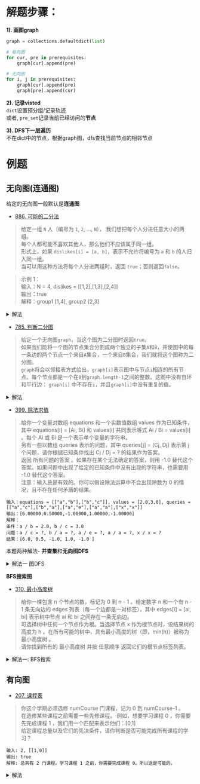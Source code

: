 # 解题步骤：
**1). 画图graph**
```python
graph = collections.defaultdict(list)

# 有向图
for cur, pre in prerequisites:
    graph[cur].append(pre)

# 无向图
for i, j in prerequisites:
    graph[cur].append(pre)
    graph[pre].append(cur)
```

**2). 记录visted**  
`dict`设置预分组/记录轨迹        
或者, `pre_set`记录当前已经访问的**节点**

**3). DFS下一层遍历**     
不在dict中的节点，根据graph图，dfs查找当前节点的相邻节点


# 例题
## 无向图(连通图)
给定的无向图一般默认是**连通图**
- [886. 可能的二分法](https://leetcode-cn.com/problems/possible-bipartition/)
>给定一组 `N` 人（编号为 `1`, `2`, ..., `N`）， 我们想把每个人分进任意大小的两组。    
每个人都可能不喜欢其他人，那么他们不应该属于同一组。    
形式上，如果 `dislikes[i] = [a, b]`，表示不允许将编号为 `a` 和 `b` 的人归入同一组。    
当可以用这种方法将每个人分进两组时，返回 `true`；否则返回`false`。

>示例 1：    
输入：N = 4, dislikes = [[1,2],[1,3],[2,4]]   
输出：true    
解释：group1 [1,4], group2 [2,3]       

<details>
    <summary>解法</summary>
    
```python
class Solution:
    def possibleBipartition(self, N: int, dislikes: List[List[int]]) -> bool:
        graph = collections.defaultdict(list)   # 刻画a, b两人的关系图, 无向图
        for s, e in dislikes:
            graph[s].append(e)
            graph[e].append(s)
        
        group = dict()

        @functools.lru_cache(None)               # 缓存dfs搜索中间结果, 下次i相同就相当于表查询, 时间复杂度为O(n)
        def dfs(i, g=1):
            if i in group:
                return group[i] == g            # i的组划分,已经判定在了group当中, 所以判断是否矛盾
            group[i] = g                        # 不矛盾的话, 判定给组g
            for con in graph[i]:                # 如果i的邻接节点,都能不矛盾地"安排", 返回true
                if not dfs(con, -1 * g):
                    return False
            return True
        
        for i in range(1, N + 1):
            if i not in group and not dfs(i):   # 此处必须强调i不在group, 因为前面搜索中可能将
                return False                    # i判定给了-1, 但是此时如果再次dfs搜索, 将其默认为1,会矛盾
        return True
```

</details>


- [785. 判断二分图](https://leetcode-cn.com/problems/is-graph-bipartite/)

>给定一个无向图`graph`，当这个图为二分图时返回`true`。      
如果我们能将一个图的节点集合分割成两个独立的子集`A`和`B`，并使图中的每一条边的两个节点一个来自`A`集合，一个来自`B`集合，我们就将这个图称为二分图。         
`graph`将会以邻接表方式给出，`graph[i]`表示图中与节点`i`相连的所有节点。每个节点都是一个在`0`到`graph.length-1`之间的整数。这图中没有自环和平行边： `graph[i]` 中不存在`i`，并且`graph[i]`中没有重复的值。


<details>
    <summary>解法</summary>
    
```python
class Solution:
    def isBipartite(self, graph: List[List[int]]) -> bool:
        group = dict()

        @functools.lru_cache(None)              # 缓存dfs(i)的结果, 下一次相同的i相当于表查询, O(n)复杂度
        def dfs(i, g=1):
            if i in group:
                return group[i] == g            # group[i]和g是否矛盾
            group[i] = g
            for con in graph[i]:                # 如果i的所有邻接点都不矛盾,返回true
                if not dfs(con, -1 * g):
                    return False
            return True
        
        for i in range(len(graph)):             # 检查所有的0-(n-1), 如果都不矛盾,证明能够按照要求"安排"
            if i not in group and not dfs(i):
                return False
        return True
```
</details>

- [399. 除法求值](https://leetcode-cn.com/problems/evaluate-division/)
> 给你一个变量对数组 equations 和一个实数值数组 values 作为已知条件，其中 equations[i] = [Ai, Bi] 和 values[i] 共同表示等式 Ai / Bi = values[i] 。每个 Ai 或 Bi 是一个表示单个变量的字符串。       
另有一些以数组 queries 表示的问题，其中 queries[j] = [Cj, Dj] 表示第 j 个问题，请你根据已知条件找出 Cj / Dj = ? 的结果作为答案。        
返回 所有问题的答案 。如果存在某个无法确定的答案，则用 -1.0 替代这个答案。如果问题中出现了给定的已知条件中没有出现的字符串，也需要用 -1.0 替代这个答案。     
注意：输入总是有效的。你可以假设除法运算中不会出现除数为 0 的情况，且不存在任何矛盾的结果。     
```shell script
输入：equations = [["a","b"],["b","c"]], values = [2.0,3.0], queries = [["a","c"],["b","a"],["a","e"],["a","a"],["x","x"]]
输出：[6.00000,0.50000,-1.00000,1.00000,-1.00000]
解释：
条件：a / b = 2.0, b / c = 3.0
问题：a / c = ?, b / a = ?, a / e = ?, a / a = ?, x / x = ?
结果：[6.0, 0.5, -1.0, 1.0, -1.0 ]
```

本题两种解法- **并查集**和**无向图DFS**
<details>
    <summary>解法一 图DFS</summary>
    
```python
class Solution:
    def calcEquation(self, equations: List[List[str]], values: List[float], queries: List[List[str]]) -> List[float]:
        graph = collections.defaultdict(dict)
        var = set()
        # 注意set中update的用法
        for item, value in zip(equations, values):
            var.update(item)
            s, e = item[0], item[1]
            # 刻画无向图
            graph[s][e] = value
            graph[e][s] = 1.0 / value

        @functools.lru_cache(None)
        def dfs(s, e):
            if s == e:
                return 1.0
            visited.add(s)
            ret = 1.0
            for nxt in graph[s]:
                if nxt not in visited:
                    ret = graph[s][nxt] * dfs(nxt, e)
                    if ret > 0:
                        return ret
            visited.remove(s)
            return -1.0
        
        ans = list()
        visited = set()
        for s, e in queries:
            if s not in var or e not in var:
                ans.append(-1.0)
            else:
                # 每次查询s-e对,负责记录的visited都是"空初始化"
                visited.clear()
                ans.append(dfs(s, e))
        return ans
```
</details>

**BFS搜索图**
- [310. 最小高度树](https://leetcode-cn.com/problems/minimum-height-trees/)
> 给你一棵包含 n 个节点的数，标记为 0 到 n - 1 。给定数字 n 和一个有 n - 1 条无向边的 edges 列表（每一个边都是一对标签），其中 edges[i] = [ai, bi] 表示树中节点 ai 和 bi 之间存在一条无向边。       
可选择树中任何一个节点作为根。当选择节点 x 作为根节点时，设结果树的高度为 h 。在所有可能的树中，具有最小高度的树（即，min(h)）被称为 最小高度树 。        
请你找到所有的 最小高度树 并按 任意顺序 返回它们的根节点标签列表。     


<details>
    <summary>解法一: BFS搜索 </summary>
    
```python
class Solution:
    def findMinHeightTrees(self, n: int, edges: List[List[int]]) -> List[int]:
        graph = collections.defaultdict(set)
        degree = [0] * n
        # 1. 刻画图
        for s, e in edges:
            graph[s].add(e)
            graph[e].add(s)
            degree[s] += 1
            degree[e] += 1
        # 2. 找到所有的"叶子节点"
        leaves = [leaf for leaf in range(n) if degree[leaf] == 1] if n > 1 else [0]
        rst = n
        # 广度优先搜索 BFS
        while rst > 2:
            # 当只有两个节点的时候, 终止搜索
            rst -= len(leaves)
            # 下一层记录
            leaves_nxt = []
            for l in leaves:
                # 当前"叶子节点"-度清零
                degree[l] = 0
                for con in graph[l]:
                    if degree[con] > 1:
                        degree[con] -= 1
                        # 找到"根节点"的标准
                        if degree[con] == 1:
                            leaves_nxt.append(con)
            # 下一层做准备
            leaves_nxt, leaves = [], leaves_nxt
        return leaves
```
</details>


## 有向图

- [207. 课程表](https://leetcode-cn.com/problems/course-schedule/)
> 你这个学期必须选修 numCourse 门课程，记为 0 到 numCourse-1 。      
在选修某些课程之前需要一些先修课程。 例如，想要学习课程 0 ，你需要先完成课程 1 ，我们用一个匹配来表示他们：[0,1]      
给定课程总量以及它们的先决条件，请你判断是否可能完成所有课程的学习？      
```shell script
输入: 2, [[1,0]] 
输出: true
解释: 总共有 2 门课程。学习课程 1 之前，你需要完成课程 0。所以这是可能的。
```

<details>
    <summary>解法</summary>
    
```python
class Solution:
    def canFinish(self, numCourses: int, prerequisites: List[List[int]]) -> bool:
        # 将选修和先修课程的映射关系表示成图
        graph = [[] for _ in range(numCourses)]
        for cur, pre in prerequisites:
            graph[cur].append(pre)
        
        # 如果图中不存在环，即证明能够完成当前课程
        # circle记录在搜索先修课程过程中的选修课程
        circle = set()
        from functools import lru_cache
        @lru_cache(None)
        def dfs(num):
            # 如果选修课程也是先修课程，即存在了环，故不能完成当前课程
            if num in circle:
                return False
            circle.add(num)
            for pre in graph[num]:
                #　dfs思想：若先修课程不能完成，那么当前课程也算作不能完成
                if not dfs(pre):
                    return False
            circle.remove(num)
            return True

        # 挨个从当前的选修成出发，搜索其先修课程是否能够完成
        for num in range(numCourses):
            if not dfs(num):
                return False
        return True
```
</details>
